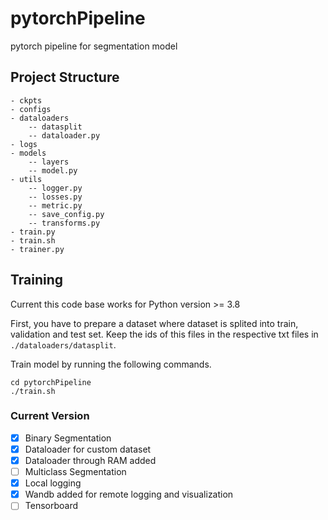 # pytorchPipeline
pytorch pipeline for segmentation model

## Project Structure

```
- ckpts
- configs
- dataloaders
    -- datasplit
    -- dataloader.py
- logs
- models
    -- layers
    -- model.py
- utils
    -- logger.py
    -- losses.py
    -- metric.py
    -- save_config.py
    -- transforms.py
- train.py
- train.sh
- trainer.py
```
## Training

Current this code base works for Python version >= 3.8

First, you have to prepare a dataset where dataset is splited into train, validation and test set. Keep the ids of this files in the respective txt files in `./dataloaders/datasplit`. </p>
Train model by running the following commands.

```
cd pytorchPipeline
./train.sh
```

### Current Version
- [x] Binary Segmentation
- [x] Dataloader for custom dataset
- [x] Dataloader through RAM added
- [ ] Multiclass Segmentation
- [x] Local logging
- [x] Wandb added for remote logging and visualization
- [ ] Tensorboard